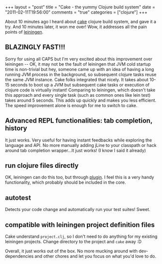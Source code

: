 +++
layout = "post"
title = "Cake - the yummy Clojure build system"
date = "2011-02-11T19:56:00"
comments = "true"
categories = ["clojure"]
+++

About 10 minutes ago I heard about [cake](https://github.com/ninjudd/cake) clojure build system, and gave it a try. And 10 minutes later, it won me over! Wow, it addresses all the pain points of [leiningen](https://github.com/technomancy/leiningen).

## BLAZINGLY FAST!!!

Sorry for using all CAPS but I'm very excited about this improvement over leiningen -- OK, it may not be the fault of leiningen that JVM cold startup time is non-trivial but hey, someone came up with an idea of having a long running JVM process in the background, so subsequent clojure tasks reuse the same JVM instance. Cake folks integrated that nicely. It takes about 10-15 seconds to boot up a JVM but subsequent cake tasks or execution of clojure code is virtually instant! Comparing to leiningen, which doesn't take this approach and every single task (such as common ones like lein test) takes around 5 seconds. This adds up quickly and makes you less efficient. The speed improvement alone is enough for me to switch to cake.

## Advanced REPL functionalities: tab completion, history

It just works. Very useful for having instant feedbacks while exploring the language and API. No more manually adding jLine to your classpath or hack around tab completion wrapper...It just works! (I know I said it already)

## run clojure files directly

OK, leiningen can do this too, but through [plugin](https://github.com/sids/lein-run). I feel this is a very handy functionality, which probably should be included in the core.

## autotest

Detects your code change and automatically run your test suites! Sweet.

## compatible with leiningen project definition files

Cake understand `project.clj`, so I don't need to do anything for my existing leiningen projects. Change directory to the project and `cake` away :D

Overall, it just works out of the box. No more mucking around with dev-dependencies and other chores and let you focus on what you'd love to do.
